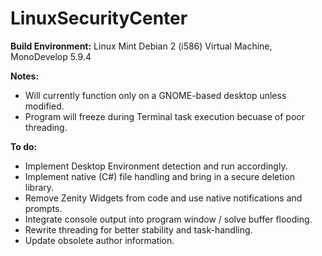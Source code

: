 # LinuxSecurityCenter

**Build Environment:** Linux Mint Debian 2 (i586) Virtual Machine, MonoDevelop 5.9.4

**Notes:**
- Will currently function only on a GNOME-based desktop unless modified.
- Program will freeze during Terminal task execution becuase of poor threading.

**To do:**
- Implement Desktop Environment detection and run accordingly.
- Implement native (C#) file handling and bring in a secure deletion library.
- Remove Zenity Widgets from code and use native notifications and prompts.
- Integrate console output into program window / solve buffer flooding.
- Rewrite threading for better stability and task-handling.
- Update obsolete author information.
